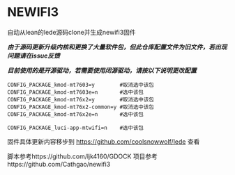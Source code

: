 # NEWIFI3

 自动从lean的lede源码clone并生成newifi3固件 
 
 ***由于源码更新升级内核和更换了大量软件包，但此仓库配置文件为旧文件，若出现问题请在issue反馈***

***目前使用的是开源驱动，若需要使用闭源驱动，请按以下说明更改配置***
```
CONFIG_PACKAGE_kmod-mt7603=y        #取消选中该包
CONFIG_PACKAGE_kmod-mt7603e=n       #选中该包
CONFIG_PACKAGE_kmod-mt76x2=y        #取消选中该包
CONFIG_PACKAGE_kmod-mt76x2-common=y #取消选中该包
CONFIG_PACKAGE_kmod-mt76x2e=n       #选中该包

CONFIG_PACKAGE_luci-app-mtwifi=n    #选中该包
```

固件具体更新内容移步到 https://github.com/coolsnowwolf/lede 查看

脚本参考https://github.com/ljk4160/GDOCK 
项目参考https://github.com/Cathgao/newifi3
